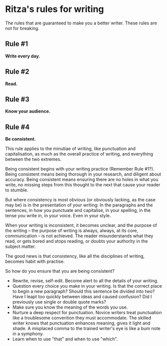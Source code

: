 # Ritza's rules for writing

The rules that are guaranteed to make you a better writer. These rules are not for breaking.

## Rule #1

**Write every day.**

## Rule #2

**Read.**

## Rule #3

**Know your audience.**

## Rule #4

**Be consistent.**

This rule applies to the minutiae of writing, like punctuation and capitalisation, as much as the overall practice of writing, and everything between the two extremes.

Being consistent begins with your writing practice (Remember Rule #1?). Being consistent means being thorough in your research, and diligent about accuracy. Being consistent means ensuring there are no holes in what you write, no missing steps from this thought to the next that cause your reader to stumble.

But where consistency is most obvious (or obviously lacking, as the case may be) is in the presentation of your writing: In the paragraphs and the sentences, in how you punctuate and capitalise, in your spelling, in the tense you write in, in your voice. Even in your style.

When your writing is inconsistent, it becomes unclear, and the purpose of the writing – the purpose of writing is always, always, at its core, communication – is not achieved. The reader misunderstands what they read, or gets bored and stops reading, or doubts your authority in the subject matter.

The good news is that consistency, like all the disciplines of writing, becomes habit with practise.

So how do you ensure that you are being consistent?
* Rewrite, revise, self-edit. Become alert to all the details of your writing.
* Question every choice you make in your writing. Is that the correct place to begin a new paragraph? Should this sentence be divided into two? Have I leapt too quickly between ideas and caused confusion? Did I previously use single or double quote marks?
* Make sure you know the meaning of the words you use.
* Nurture a deep respect for punctuation. Novice writers treat punctuation like a troublesome convention they must accommodate. The skilled writer knows that punctuation enhances meaning, gives it light and shade. A misplaced comma to the trained writer's eye is like a bum note in a symphony.
* Learn when to use "that" and when to use "which".
